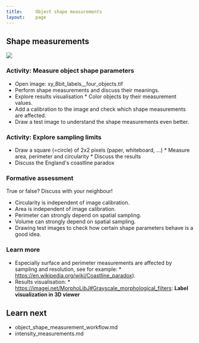 ```yaml
---
title:     Object shape measurements 
layout:    page
---
```


## Shape measurements

<img src='https://g.gravizo.com/svg?
 digraph G {
        shift [fontcolor=white,color=white];
        "label image" -> shape_analysis -> table;
        table -> object_rows;
        table -> feature_columns;
        table -> visualisation;
}
'/>


### Activity: Measure object shape parameters

* Open image: xy_8bit_labels__four_objects.tif
* Perform shape measurements and discuss their meanings.
* Explore results visualisation
        * Color objects by their measurement values.
* Add a calibration to the image and check which shape measurements are affected.
* Draw a test image to understand the shape measurements even better.

### Activity: Explore sampling limits

* Draw a square (=circle) of 2x2 pixels (paper, whiteboard, ...)
        * Measure area, perimeter and circularity
        * Discuss the results
* Discuss the England's coastline paradox


### Formative assessment

True or false? Discuss with your neighbour!

* Circularity is independent of image calibration.
* Area is independent of image calibration.
* Perimeter can strongly depend on spatial sampling.
* Volume can strongly depend on spatial sampling.
* Drawing test images to check how certain shape parameters behave is a good idea.

### Learn more

* Especially surface and perimeter measurements are affected by sampling and resolution, see for example:
        * https://en.wikipedia.org/wiki/Coastline_paradox).
* Results visualisation:
        * https://imagej.net/MorphoLibJ#Grayscale_morphological_filters: **Label visualization in 3D viewer**

## Learn next

- object_shape_measurement_workflow.md
- intensity_measurements.md
